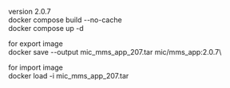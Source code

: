 version 2.0.7\
docker compose build --no-cache\
docker compose up -d

for export image\
docker save --output mic_mms_app_207.tar mic/mms_app:2.0.7\

for import image\
docker load -i mic_mms_app_207.tar
